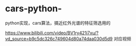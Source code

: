 # cars-python-
python实现，cars算法，搞近红外光谱的特征筛选用的

https://www.bilibili.com/video/BV1ry421i7xu/?vd_source=b9c5dc326c749604d80a74daa030d5d9 对应视频
